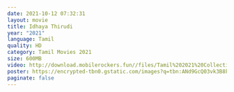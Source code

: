 ```yaml
---
date: 2021-10-12 07:32:31
layout: movie
title: Idhaya Thirudi
year: "2021"
language: Tamil
quality: HD
category: Tamil Movies 2021
size: 600MB
video: http://download.mobilerockers.fun//files/Tamil%202021%20Collection/Idhaya%20Thirudi%20(2021)/Idhaya%20Thirudi%20(2021)%20Full%20Movies/Idhaya%20Thirudi%20(2021)%20HDRip/Idhaya%20Thirudi%20(2021)%20HDRip%20Single%20Part.mp4
poster: https://encrypted-tbn0.gstatic.com/images?q=tbn:ANd9GcQ03vk3B8k4AXfPD1kJu-GHKHm07xDfuTdq7A&usqp=CAU
paginate: false
---
```

